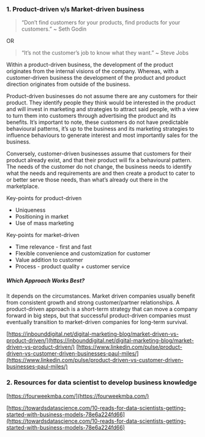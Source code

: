 
### 1. Product-driven v/s Market-driven business

> “Don’t find customers for your products, find products for your customers.”  ~ Seth Godin

OR

> “It’s not the customer’s job to know what they want.” ~ Steve Jobs

Within a product-driven business, the development of the product originates from the internal visions of the company. Whereas, with a customer-driven business the development of the product and product direction originates from outside of the business.

Product-driven businesses do not assume there are any customers for their product. They identify people they think would be interested in the product and will invest in marketing and strategies to attract said people, with a view to turn them into customers through advertising the product and its benefits. It’s important to note, these customers do not have predictable behavioural patterns, it’s up to the business and its marketing strategies to influence behaviours to generate interest and most importantly sales for the business.

Conversely, customer-driven businesses assume that customers for their product already exist, and that their product will fix a behavioural pattern. The needs of the customer do not change, the business needs to identify what the needs and requirements are and then create a product to cater to or better serve those needs, than what’s already out there in the marketplace.

Key-points for product-driven
* Uniqueness
* Positioning in market
* Use of mass marketing

Key-points for market-driven
* Time relevance - first and fast
* Flexible convenience and customization for customer
* Value addition to customer
* Process - product quality + customer service

##### Which Approach Works Best?

It depends on the circumstances. Market driven companies usually benefit from consistent growth and strong customer/partner relationships. A product-driven approach is a short-term strategy that can move a company forward in big steps, but that successful product-driven companies must eventually transition to market-driven companies for long-term survival.

[https://inbounddigital.net/digital-marketing-blog/market-driven-vs-product-driven/](https://inbounddigital.net/digital-marketing-blog/market-driven-vs-product-driven/)
[https://www.linkedin.com/pulse/product-driven-vs-customer-driven-businesses-paul-miles/](https://www.linkedin.com/pulse/product-driven-vs-customer-driven-businesses-paul-miles/)

### 2. Resources for data scientist to develop business knowledge
[https://fourweekmba.com/](https://fourweekmba.com/)

[https://towardsdatascience.com/10-reads-for-data-scientists-getting-started-with-business-models-78e6a224fd66](https://towardsdatascience.com/10-reads-for-data-scientists-getting-started-with-business-models-78e6a224fd66)
